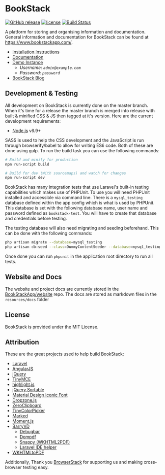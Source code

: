 # BookStack

[![GitHub release](https://img.shields.io/github/release/ssddanbrown/BookStack.svg?maxAge=2592000)](https://github.com/ssddanbrown/BookStack/releases/latest)
[![license](https://img.shields.io/github/license/ssddanbrown/BookStack.svg?maxAge=2592000)](https://github.com/ssddanbrown/BookStack/blob/master/LICENSE)
[![Build Status](https://travis-ci.org/BookStackApp/BookStack.svg)](https://travis-ci.org/BookStackApp/BookStack)

A platform for storing and organising information and documentation. General information and documentation for BookStack can be found at https://www.bookstackapp.com/.

* [Installation Instructions](https://www.bookstackapp.com/docs/admin/installation)
* [Documentation](https://www.bookstackapp.com/docs)
* [Demo Instance](https://demo.bookstackapp.com)
  * *Username: `admin@example.com`*
  * *Password: `password`*
* [BookStack Blog](https://www.bookstackapp.com/blog)

## Development & Testing

All development on BookStack is currently done on the master branch. When it's time for a release the master branch is merged into release with built & minified CSS & JS then tagged at it's version. Here are the current development requirements:

* [Node.js](https://nodejs.org/en/) v6.9+

SASS is used to help the CSS development and the JavaScript is run through browserify/babel to allow for writing ES6 code. Both of these are done using gulp. To run the build task you can use the following commands:

``` bash
# Build and minify for production
npm run-script build

# Build for dev (With sourcemaps) and watch for changes
npm run-script dev
```

BookStack has many integration tests that use Laravel's built-in testing capabilities which makes use of PHPUnit. To use you will need PHPUnit installed and accessible via command line. There is a `mysql_testing` database defined within the app config which is what is used by PHPUnit. This database is set with the following database name, user name and password defined as `bookstack-test`. You will have to create that database and credentials before testing.

The testing database will also need migrating and seeding beforehand. This can be done with the following commands:

``` bash
php artisan migrate --database=mysql_testing
php artisan db:seed --class=DummyContentSeeder --database=mysql_testing
```

Once done you can run `phpunit` in the application root directory to run all tests.

## Website and Docs 

The website and project docs are currently stored in the [BookStackApp/website](https://github.com/BookStackApp/website) repo. The docs are stored as markdown files in the `resources/docs` folder

## License

BookStack is provided under the MIT License.

## Attribution

These are the great projects used to help build BookStack:

* [Laravel](http://laravel.com/)
* [AngularJS](https://angularjs.org/)
* [jQuery](https://jquery.com/)
* [TinyMCE](https://www.tinymce.com/)
* [highlight.js](https://highlightjs.org/)
* [jQuery Sortable](https://johnny.github.io/jquery-sortable/)
* [Material Design Iconic Font](http://zavoloklom.github.io/material-design-iconic-font/icons.html)
* [Dropzone.js](http://www.dropzonejs.com/)
* [ZeroClipboard](http://zeroclipboard.org/)
* [TinyColorPicker](http://www.dematte.at/tinyColorPicker/index.html)
* [Marked](https://github.com/chjj/marked)
* [Moment.js](http://momentjs.com/)
* [BarryVD](https://github.com/barryvdh)
    * [Debugbar](https://github.com/barryvdh/laravel-debugbar)
    * [Dompdf](https://github.com/barryvdh/laravel-dompdf)
    * [Snappy (WKHTML2PDF)](https://github.com/barryvdh/laravel-snappy)
    * [Laravel IDE helper](https://github.com/barryvdh/laravel-ide-helper)
* [WKHTMLtoPDF](http://wkhtmltopdf.org/index.html)

Additionally, Thank you [BrowserStack](https://www.browserstack.com/) for supporting us and making cross-browser testing easy.

